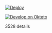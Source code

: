 ﻿

[![Deploy](https://www.herokucdn.com/deploy/button.png)](https://dashboard.heroku.com/new?template=https://github.com/ocwmr/tyu.git) 

[![Develop on Okteto](https://okteto.com/develop-okteto.svg)](https://cloud.okteto.com/deploy)

3528
details